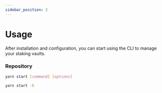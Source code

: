 ```yaml
---
sidebar_position: 2
---
```


# Usage

After installation and configuration, you can start using the CLI to manage your staking vaults.

### Repository

```bash
yarn start [command] [options]
```

```bash
yarn start -h
```
